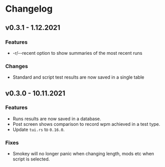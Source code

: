 # Changelog

## v0.3.1 - 1.12.2021

### Features

* -r/--recent option to show summaries of the most recent runs

### Changes

* Standard and script test results are now saved in a single table

## v0.3.0 - 10.11.2021

### Features

* Runs results are now saved in a database.
* Post screen shows comparison to record wpm achieved in a test type.
* Update `tui.rs` to `0.16.0`.

### Fixes

* Smokey will no longer panic when changing length, mods etc when script is selected.
